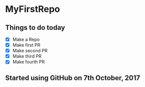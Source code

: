 # MyFirstRepo

## Things to do today

- [x] Make a Repo
- [x] Make first PR
- [x] Make second PR
- [x] Make third PR
- [x] Make fourth PR

## Started using GitHub on 7th October, 2017


